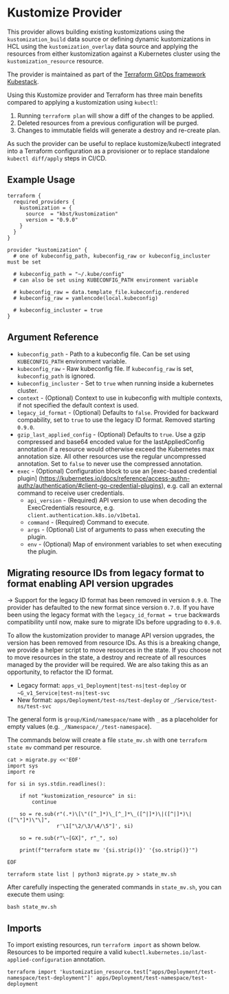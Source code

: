 # Kustomize Provider

This provider allows building existing kustomizations using the `kustomization_build` data source or defining
dynamic kustomizations in HCL using the `kustomization_overlay` data source and applying the resources from
either kustomization against a Kubernetes cluster using the `kustomization_resource` resource.

The provider is maintained as part of the [Terraform GitOps framework Kubestack](https://www.kubestack.com/).

Using this Kustomize provider and Terraform has three main benefits compared to applying a kustomization using `kubectl`:

1. Running `terraform plan` will show a diff of the changes to be applied.
1. Deleted resources from a previous configuration will be purged.
1. Changes to immutable fields will generate a destroy and re-create plan.

As such the provider can be useful to replace kustomize/kubectl integrated into a Terraform configuration as a provisioner or to replace standalone `kubectl diff/apply` steps in CI/CD.

## Example Usage

```hcl
terraform {
  required_providers {
    kustomization = {
      source  = "kbst/kustomization"
      version = "0.9.0"
    }
  }
}

provider "kustomization" {
  # one of kubeconfig_path, kubeconfig_raw or kubeconfig_incluster must be set

  # kubeconfig_path = "~/.kube/config"
  # can also be set using KUBECONFIG_PATH environment variable

  # kubeconfig_raw = data.template_file.kubeconfig.rendered
  # kubeconfig_raw = yamlencode(local.kubeconfig)

  # kubeconfig_incluster = true
}

```

## Argument Reference

- `kubeconfig_path` - Path to a kubeconfig file. Can be set using `KUBECONFIG_PATH` environment variable.
- `kubeconfig_raw` - Raw kubeconfig file. If `kubeconfig_raw` is set, `kubeconfig_path` is ignored.
- `kubeconfig_incluster` - Set to `true` when running inside a kubernetes cluster.
- `context` - (Optional) Context to use in kubeconfig with multiple contexts, if not specified the default context is used.
- `legacy_id_format` - (Optional) Defaults to `false`. Provided for backward compability, set to `true` to use the legacy ID format. Removed starting `0.9.0`.
- `gzip_last_applied_config` - (Optional) Defaults to `true`. Use a gzip compressed and base64 encoded value for the lastAppliedConfig annotation if a resource would otherwise exceed the Kubernetes max annotation size. All other resources use the regular uncompressed annotation. Set to `false` to never use the compressed annotation.
- `exec` - (Optional) Configuration block to use an [exec-based credential plugin] (https://kubernetes.io/docs/reference/access-authn-authz/authentication/#client-go-credential-plugins), e.g. call an external command to receive user credentials.
    - `api_version` - (Required) API version to use when decoding the ExecCredentials resource, e.g. `client.authentication.k8s.io/v1beta1`.
    - `command` - (Required) Command to execute.
    - `args` - (Optional) List of arguments to pass when executing the plugin.
    - `env` - (Optional) Map of environment variables to set when executing the plugin.

## Migrating resource IDs from legacy format to format enabling API version upgrades

-> Support for the legacy ID format has been removed in version `0.9.0`. The provider has defaulted to the new format since version `0.7.0`. If you have been using the legacy format with the `legacy_id_format = true` backwards compatibility until now, make sure to migrate IDs before upgrading to `0.9.0`.

To allow the kustomization provider to manage API version upgrades, the version has been removed from resource IDs.
As this is a breaking change, we provide a helper script to move resources in the state.
If you choose not to move resources in the state, a destroy and recreate of all resources managed by the provider will be required.
We are also taking this as an opportunity, to refactor the ID format.

 * Legacy format: `apps_v1_Deployment|test-ns|test-deploy` or `~G_v1_Service|test-ns|test-svc`
 * New format: `apps/Deployment/test-ns/test-deploy` or `_/Service/test-ns/test-svc`

The general form is `group/Kind/namespace/name` with `_` as a placeholder for empty values (e.g. `_/Namespace/_/test-namespace`).

The commands below will create a file `state_mv.sh` with one `terraform state mv` command per resource.

```shell
cat > migrate.py <<'EOF'
import sys
import re

for si in sys.stdin.readlines():

    if not "kustomization_resource" in si:
        continue

    so = re.sub(r"(.*)\[\"([^_]*)\_[^_]*\_([^|]*)\|([^|]*)\|([^\"]*)\"\]",
                r'\1["\2/\3/\4/\5"]', si)

    so = re.sub(r"\~[GX]", r"_", so)

    print(f"terraform state mv '{si.strip()}' '{so.strip()}'")

EOF

terraform state list | python3 migrate.py > state_mv.sh
```

After carefully inspecting the generated commands in `state_mv.sh`, you can execute them using:

```shell
bash state_mv.sh
```

## Imports

To import existing resources, run `terraform import` as shown below.
Resources to be imported require a valid `kubectl.kubernetes.io/last-applied-configuration` annotation.

```
terraform import 'kustomization_resource.test["apps/Deployment/test-namespace/test-deployment"]' apps/Deployment/test-namespace/test-deployment
```
